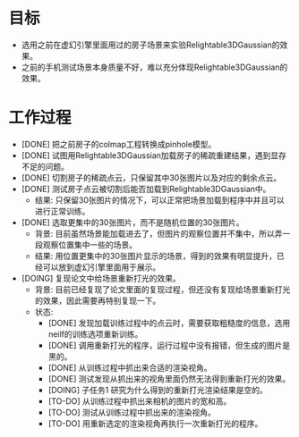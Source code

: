# 目标
- 选用之前在虚幻引擎里面用过的房子场景来实验Relightable3DGaussian的效果。
- 之前的手机测试场景本身质量不好，难以充分体现Relightable3DGaussian的效果。

# 工作过程
- [DONE] 把之前房子的colmap工程转换成pinhole模型。
- [DONE] 试图用Relightable3DGaussian加载房子的稀疏重建结果，遇到显存不足的问题。
- [DONE] 切割房子的稀疏点云，只保留其中30张图片以及对应的剩余点云。
- [DONE] 测试房子点云被切割后能否加载到Relightable3DGaussian中。
	- 结果: 只保留30张图片的情况下，可以正常把场景加载到程序中并且可以进行正常训练。
- [DONE] 选取更集中的30张图片，而不是随机位置的30张图片。
	- 背景: 目前虽然场景能加载进去了，但图片的观察位置并不集中，所以弄一段观察位置集中一些的场景。
	- 结果: 用位置更集中的30张图片显示的场景，得到的效果有明显提升，已经可以放到虚幻引擎里面用于展示。
- [DOING] 复现论文中给场景重新打光的效果。
	- 背景: 目前已经复现了论文里面的复现过程，但还没有复现给场景重新打光的效果，因此需要再特别复现一下。
	- 状态:
		- [DONE] 发现加载训练过程中的点云时，需要获取粗糙度的信息，选用neilf的训练选项重新训练。
		- [DONE] 调用重新打光的程序，运行过程中没有报错，但生成的图片是黑的。
		- [DONE] 从训练过程中抓出来合适的渲染视角。
		- [DONE] 测试发现从抓出来的视角里面仍然无法得到重新打光的效果。
		- [DOING] 子任务1 研究为什么得到的重新打光渲染结果是空的。
		- [TO-DO] 从训练过程中抓出来相机的图片的宽和高。
		- [TO-DO] 测试从训练过程中抓出来的渲染视角。
		- [TO-DO] 用重新选定的渲染视角再执行一次重新打光的程序。